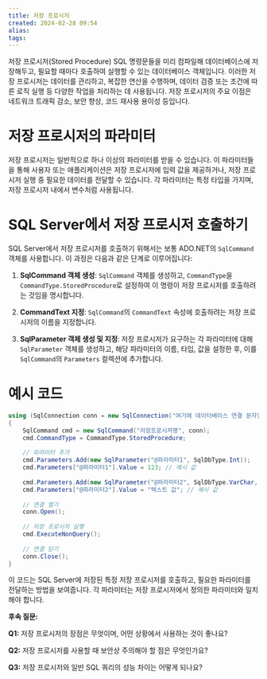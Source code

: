 ```yaml
---
title: 저장 프로시저
created: 2024-02-28 09:54
alias:
tags:
---
```

저장 프로시저(Stored Procedure)
SQL 명령문들을 미리 컴파일해 데이터베이스에 저장해두고, 필요할 때마다 호출하여 실행할 수 있는 데이터베이스 객체입니다. 
이러한 저장 프로시저는 데이터를 관리하고, 복잡한 연산을 수행하며, 데이터 검증 또는 조건에 따른 로직 실행 등 다양한 작업을 처리하는 데 사용됩니다. 
저장 프로시저의 주요 이점은 네트워크 트래픽 감소, 보안 향상, 코드 재사용 용이성 등입니다.

# 저장 프로시저의 파라미터

저장 프로시저는 일반적으로 하나 이상의 파라미터를 받을 수 있습니다. 이 파라미터들을 통해 사용자 또는 애플리케이션은 저장 프로시저에 입력 값을 제공하거나, 저장 프로시저 실행 중 필요한 데이터를 전달할 수 있습니다. 각 파라미터는 특정 타입을 가지며, 저장 프로시저 내에서 변수처럼 사용됩니다.

# SQL Server에서 저장 프로시저 호출하기

SQL Server에서 저장 프로시저를 호출하기 위해서는 보통 ADO.NET의 `SqlCommand` 객체를 사용합니다. 이 과정은 다음과 같은 단계로 이루어집니다:

1. **SqlCommand 객체 생성**: `SqlCommand` 객체를 생성하고, `CommandType`을 `CommandType.StoredProcedure`로 설정하여 이 명령이 저장 프로시저를 호출하려는 것임을 명시합니다.

2. **CommandText 지정**: `SqlCommand`의 `CommandText` 속성에 호출하려는 저장 프로시저의 이름을 지정합니다.

3. **SqlParameter 객체 생성 및 지정**: 저장 프로시저가 요구하는 각 파라미터에 대해 `SqlParameter` 객체를 생성하고, 해당 파라미터의 이름, 타입, 값을 설정한 후, 이를 `SqlCommand`의 `Parameters` 컬렉션에 추가합니다.

# 예시 코드

```csharp
using (SqlConnection conn = new SqlConnection("여기에 데이터베이스 연결 문자열"))
{
    SqlCommand cmd = new SqlCommand("저장프로시저명", conn);
    cmd.CommandType = CommandType.StoredProcedure;
    
    // 파라미터 추가
    cmd.Parameters.Add(new SqlParameter("@파라미터1", SqlDbType.Int));
    cmd.Parameters["@파라미터1"].Value = 123; // 예시 값
    
    cmd.Parameters.Add(new SqlParameter("@파라미터2", SqlDbType.VarChar, 50));
    cmd.Parameters["@파라미터2"].Value = "텍스트 값"; // 예시 값
    
    // 연결 열기
    conn.Open();
    
    // 저장 프로시저 실행
    cmd.ExecuteNonQuery();
    
    // 연결 닫기
    conn.Close();
}
```

이 코드는 SQL Server에 저장된 특정 저장 프로시저를 호출하고, 필요한 파라미터를 전달하는 방법을 보여줍니다. 각 파라미터는 저장 프로시저에서 정의한 파라미터와 일치해야 합니다.

**후속 질문:**

**Q1:** 저장 프로시저의 장점은 무엇이며, 어떤 상황에서 사용하는 것이 좋나요?

**Q2:** 저장 프로시저를 사용할 때 보안상 주의해야 할 점은 무엇인가요?

**Q3:** 저장 프로시저와 일반 SQL 쿼리의 성능 차이는 어떻게 되나요?


